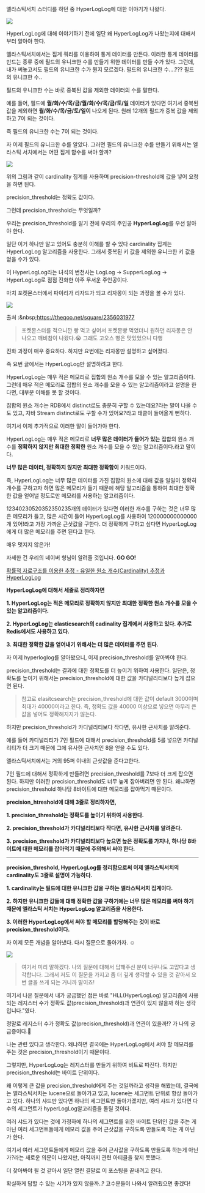 
엘라스틱서치 스터디를 하던 중 HyperLogLog에 대한 이야기가 나왔다.

![](https://blog.kakaocdn.net/dn/LCCzz/btrwgjojtdY/BVgL4vdzHW5yJTmytvZEq0/img.png)

HyperLogLog에 대해 이야기하기 전에 일단 왜 HyperLogLog가 나왔는지에 대해서부터 알아야 한다.

엘라스틱서치에서는 집계 쿼리를 이용하여 통계 데이터를 만든다. 이러한 통계 데이터를 만드는 종류 중에 필드의 유니크한 수를 만들기 위한 데이터를 만들 수가 있다. 그런데, 내가 써놓고서도 필드의 유니크한 수가 뭔지 모르겠다. 필드의 유니크한 수....??? 필드의 유니크한 수..

필드의 유니크한 수는 바로 중복된 값을 제외한 데이터의 수를 말한다.

예를 들어, 필드에  **월/화/수/목/금/월/화/수/목/금/토/일**  데이터가 있다면 여기서 중복된 값을 제외하면  **월/화/수/목/금/토/일이**  나오게 된다. 원래 12개의 필드가 중복 값을 제외하고 7이 되는 것이다.

즉 필드의 유니크한 수는 7이 되는 것이다.

자 이제 필드의 유니크한 수를 알았다. 그러면 필드의 유니크한 수를 만들기 위해서는 엘라스틱 서치에서는 어떤 집계 함수를 써야 할까?

![](https://blog.kakaocdn.net/dn/B0tTw/btrwdlAmUg0/BLLwAd0g6w7umOU4XGACX1/img.png)

위의 그림과 같이 cardinality 집계를 사용하며 precision-threshold에 값을 넣어 요청을 하면 된다.

precision_threshold는 정확도 값이다.

그런데 precision_threshold는 무엇일까?

우리는 precision_threshold를 알기 전에 우리의 주인공  **HyperLogLog**를 우선 알아야 한다.

일단 이거 하나만 알고 있어도 충분히 이해를 할 수 있다 cardinality 집계는 HyperLogLog 알고리즘을 사용한다. 그래서 중복된 키 값을 제외한 유니크한 키 값을 얻을 수가 있다.

이 HyperLogLog라는 녀석의 변천사는 LogLog -> SupperLogLog -> HyperLogLog로 점점 진화한 아주 무서운 주인공이다.

마치 포켓몬스터에서 파이리가 리자드가 되고 리자몽이 되는 과정을 볼 수가 있다.

![](https://blog.kakaocdn.net/dn/4YHez/btrwgEFKYJp/eO8EGayOWKQyHLbUKcT6e0/img.jpg)

출처 :&amp;nbsp;https://theqoo.net/square/2356031977

> 포켓몬스터를 적으니깐 빵 먹고 싶어서 포켓몬빵 먹었더니 원하던 리자몽은 안 나오고 깨비참이 나왔다.😭 그래도 고오스 빵은 맛있었으니 다행

진화 과정이 매우 중요하다. 하지만 요번에는 리자몽만 설명하고 싶어졌다.

즉 요번 글에서는 HyperLogLog만 설명하려고 한다.

HyperLogLog는 매우 적은 메모리로 집합의 원소 개수를 모을 수 있는 알고리즘이다. 그런데 매우 적은 메모리로 집합의 원소 개수를 모을 수 있는 알고리즘이라고 설명을 한다면, 대부분 이해를 못 할 것이다.

집합의 원소 개수는 RDB에서 distinct로도 충분히 구할 수 있는데요?라는 말이 나올 수도 있고, 자바 Stream distinct로도 구할 수가 있어요?라고 태클이 들어올게 뻔하다.

여기서 이제 추가적으로 이러한 말이 들어가야 한다.

HyperLogLog는 매우 적은 메모리로  **너무 많은 데이터가 들어가 있는**  집합의 원소 개수를  **정확하지 않지만 최대한 정확한**  원소 개수를 모을 수 있는 알고리즘이다.라고 말이다.

**너무 많은 데이터, 정확하지 않지만 최대한 정확함이**  키워드이다.

즉, HyperLogLog는 너무 많은 데이터를 가진 집합의 원소에 대해 값을 일일이 정확히 개수를 구하고자 하면 많은 메모리가 들기 때문에 해당 알고리즘을 통하여 최대한 정확한 값을 얻어낼 정도로만 메모리를 사용하는 알고리즘이다.

12340230520352350235개의 데이터가 있다면 이러한 개수를 구하는 것은 너무 많은 메모리가 들고, 많은 시간이 들어 HyperLogLog를 사용하여 120000000000000개 있어!라고 가장 가까운 근삿값을 구한다. 더 정확하게 구하고 싶다면 HyperLogLog에게 더 많은 메모리를 주면 된다고 한다.

매우 멋지지 않은가!

자세한 건 우리의 네이버 형님이 알려줄 것입니다. **GO GO!**

[확률적 자료구조를 이용한 추정 - 유일한 원소 개수(Cardinality) 추정과 HyperLogLog](https://d2.naver.com/helloworld/711301)

**HyperLogLog에 대해서 세줄로 정리하자면**

**1. HyperLogLog는 적은 메모리로 정확하지 않지만 최대한 정확한 원소 개수를 모을 수 있는 알고리즘이다.**

**2. HyperLogLog는 elasticsearch의 cadinality 집계에서 사용하고 있다. 추가로 Redis에서도 사용하고 있다.**

**3. 최대한 정확한 값을 얻어내기 위해서는 더 많은 데이터를 주면 된다.**

자 이제 hyperloglog를 알아봤으니, 이제 precision_threshold를 알아봐야 한다.

precision_threshold는 결과에 대한 정확도를 더 높이기 위하여 사용한다. 일단은, 정확도를 높이기 위해서는 precision_threshold에 대한 값을 카디널리티보다 높게 잡으면 된다.

> 참고로 elasitcsearch는 precision_threshold에 대한 값이 default 3000이며 최대가 40000이라고 한다. 즉, 정확도 값을 40000 이상으로 넣으면 아무리 큰 값을 넣어도 정확해지지가 않는다.

하지만 precision_threshold가 카디널리티보다 작다면, 유사한 근사치를 알려준다.

예를 들어 카디널리티가 7인 필드에 대해서 precision_threshold를 5를 넣으면 카디널리티가 더 크기 때문에 그에 유사한 근사치인 8을 얻을 수도 있다.

엘라스틱서치에서는 거의 95퍼 이내의 근삿값을 준다고한다.

7인 필드에 대해서 정확하게 만들려면 precision_threshold를 7보다 더 크게 잡으면 된다. 하지만 이러한 precision_threshold도 너무 높게 잡아버리면 안 된다. 왜냐하면 precision_threshold 하나당 8바이트에 대한 메모리를 잡아먹기 때문이다.

**precision_htreshold에 대해 3줄로 정리하자면,**

**1. precision_threshold는 정확도를 높이기 위하여 사용한다.**

**2. precision_threshold가 카디널리티보다 작다면, 유사한 근사치를 알려준다.**

**3. precision_threshold가 카디널리티보다 높으면 높은 정확도를 가지나, 하나당 8바이트에 대한 메모리를 잡아먹기 때문에 주의해서 써야 한다.**

----------

**precision_threshold, HyperLogLog를 정리함으로써 이제 엘라스틱서치의 cardinality도 3줄로 설명이 가능하다.**

**1. cardinality는 필드에 대한 유니크한 값을 구하는 엘라스틱서치 집계이다.**

**2. 하지만 유니크한 값들에 대해 정확한 값을 구하기에는 너무 많은 메모리를 써야 하기 때문에 엘라스틱 서치는 HyperLogLog 알고리즘을 사용한다.**

**3. 이러한 HyperLogLog에서 써야 할 메모리를 할당해주는 것이 바로 precision_threshold이다.**

자 이제 모든 개념을 알아냈다. 다시 질문으로 돌아가자. ☺️

![](https://blog.kakaocdn.net/dn/6R1W2/btrwjoWdWds/1SAZ7tD3Jc3HrfRK9l94Zk/img.png)

> 여기서 미리 말하겠다. 나의 질문에 대해서 답해주신 분이 너무나도 고맙다고 생각합니다. 그래서 저도 이 질문을 가지고 좀 더 깊게 생각할 수 있을 것 같아서 요번 글을 쓰게 되는 거니까 말이죠!

여기서 나온 질문에서 내가 궁금했던 점은 바로 "HLL(HyperLogLog) 알고리즘에 사용되는 레지스터 수가 정확도 값(precision_threshold)과 연관이 있지 않을까 하는 생각입니다."였다.

정말로 레지스터 수가 정확도 값(precision_threshold)과 연관이 있을까!? 가 나의 궁금증이다.🤔

나는 관련 있다고 생각한다. 왜냐하면 결국에는 HyperLogLog에서 써야 할 메모리를 주는 것은 precision_threshold이기 때문이다.

그렇지만, HyperLogLog는 레지스터를 만들기 위하여 비트로 따진다. 하지만 precision_threshold는 바이트 단위이다.

왜 이렇게 큰 값을 precision_threshold에게 주는 것일까라고 생각을 해봤는데, 결국에는 엘라스틱서치는 lucene으로 돌아가고 있고, lucene는 세그먼트 단위로 항상 돌아가고 있다. 하나의 샤드만 있다면 하나의 세그먼트만 돌아가겠지만, 여러 샤드가 있다면 다수의 세그먼트가 hyperLogLog알고리즘을 돌릴 것이다.

여러 샤드가 있다는 것에 가정하에 하나의 세그먼트를 위한 바이트 단위인 값을 주는 게 아닌 여러 세그먼트들에게 메모리 값을 주어 근삿값을 구하도록 만들도록 하는 게 아닌가 한다.

여기서 여러 세그먼트들에게 메모리 값을 주어 근사값을 구하도록 만들도록 하는게 아닌가?라는 새로운 의문이 나왔지만, 아직까지 관련 아티클을 찾지 못했다.

더 찾아봐야 될 것 같아서 일단 열린 결말로 이 포스팅을 끝내려고 한다.

확실하게 답할 수 있는 시기가 있지 않을까..? 고수분들이 나와서 알려줬으면 좋겠다!
